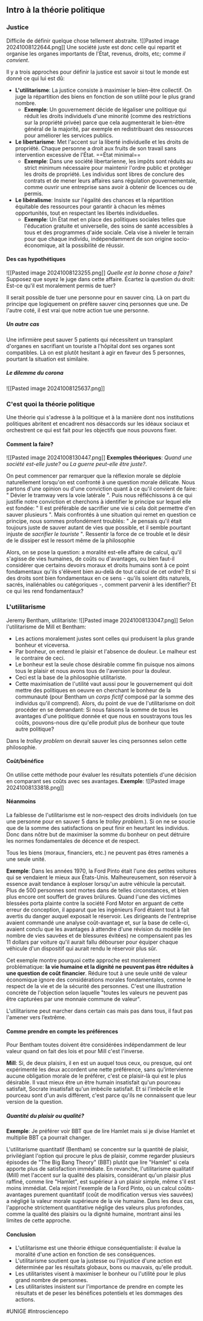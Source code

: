 ## Intro à la théorie politique
### Justice
Difficile de définir quelque chose tellement abstraite.
![[Pasted image 20241008122644.png]]
Une société juste est donc celle qui repartit et organise les organes importants de l'État, revenus, droits, etc; comme *il convient*.

Il y a trois approches pour définir la justice est savoir si tout le monde est donné ce qui lui est dû:
- **L'utilitarisme**: La justice consiste à maximiser le bien-être collectif. On juge la répartition des biens en fonction de son utilité pour le plus grand nombre.
	- **Exemple**: Un gouvernement décide de légaliser une politique qui réduit les droits individuels d'une minorité (comme des restrictions sur la propriété privée) parce que cela augmenterait le bien-être général de la majorité, par exemple en redistribuant des ressources pour améliorer les services publics.
- **Le libertarisme**: Met l'accent sur la liberté individuelle et les droits de propriété. Chaque personne a droit aux fruits de son travail sans intervention excessive de l'État. ==État minimal==
	- **Exemple**: Dans une société libertarienne, les impôts sont réduits au strict minimum nécessaire pour maintenir l'ordre public et protéger les droits de propriété. Les individus sont libres de conclure des contrats et de mener leurs affaires sans régulation gouvernementale, comme ouvrir une entreprise sans avoir à obtenir de licences ou de permis.
- **Le libéralisme**: Insiste sur l'égalité des chances et la répartition équitable des ressources pour garantir à chacun les mêmes opportunités, tout en respectant les libertés individuelles.
	- **Exemple**: Un État met en place des politiques sociales telles que l'éducation gratuite et universelle, des soins de santé accessibles à tous et des programmes d'aide sociale. Cela vise à niveler le terrain pour que chaque individu, indépendamment de son origine socio-économique, ait la possibilité de réussir.
#### Des cas hypothétiques
![[Pasted image 20241008123255.png]]
*Quelle est la bonne chose a faire?*
Supposez que soyez le juge dans cette affaire. Écartez la question du droit: Est-ce qu'il est moralement permis de tuer?

Il serait possible de tuer une personne pour en sauver cinq. Là on part du principe que logiquement on préfère sauver cinq personnes que une. De l'autre coté, il est vrai que notre action tue une personne.
##### Un autre cas
Une infirmière peut sauver 5 patients qui nécessitent un transplant d'organes en sacrifiant un touriste a l'hôpital dont ses organes sont compatibles. Là on est plutôt hesitant à agir en faveur des 5 personnes, pourtant la situation est similaire.
##### Le dilemme du corona
![[Pasted image 20241008125637.png]]
### C'est quoi la théorie politique
Une théorie qui s'adresse à la politique et à la manière dont nos institutions politiques abritent et encadrent nos désaccords sur les idéaux sociaux et orchestrent ce qui est fait pour les objectifs que nous pouvons fixer.
#### Comment la faire?
![[Pasted image 20241008130447.png]]
**Exemples théoriques**: *Quand une société est-elle juste?* ou *La guerre peut-elle être juste?*.

On peut commencer par remarquer que la réflexion morale se déploie naturellement lorsqu'on est confronté à une question morale délicate. Nous partons d'une opinion ou d'une conviction quant à ce qu'il convient de faire: " Dévier le tramway vers la voie latérale ". Puis nous réfléchissons à ce qui justifie notre conviction et cherchons à identifier le principe sur lequel elle est fondée: " Il est préférable de sacrifier une vie si cela doit permettre d'en sauver plusieurs ". Mais confrontés à une situation qui remet en question ce principe, nous sommes profondément troublés: " Je pensais qu'il était toujours juste de sauver autant de vies que possible, et il semble pourtant injuste de *sacrifier le touriste* ". Ressentir la force de ce trouble et le désir de le dissiper est le ressort même de la philosophie

Alors, on se pose la question: a moralité est-elle affaire de calcul, qu'il s'agisse de vies humaines, de coûts ou d'avantages, ou bien faut-il considérer que certains devoirs moraux et droits humains sont à ce point fondamentaux qu'ils s'élèvent bien au-delà de tout calcul de cet ordre? Et si des droits sont bien fondamentaux en ce sens - qu'ils soient dits naturels, sacrés, inaliénables ou catégoriques -, comment parvenir à les identifier? Et ce qui les rend fondamentaux?
### L'utilitarisme
Jeremy Bentham, utilitariste: ![[Pasted image 20241008133047.png]]
Selon l'utilitarisme de Mill et Bentham:
- Les actions moralement justes sont celles qui produisent la plus grande bonheur et viceversa.
- Par bonheur, on entend le plaisir et l'absence de douleur. Le malheur est le contraire de ceci.
- Le bonheur est la seule chose désirable comme fin puisque nos aimons tous le plaisir et nous avons tous de l'aversion pour la douleur.
- Ceci est la base de la philosophie utilitariste.
- Cette maximisation de l'utilité vaut aussi pour le gouvernement qui doit mettre des politiques en oeuvre en cherchant le bonheur de la communauté (pour Bentham un *corps fictif* composé par la somme des individus qu'il comprend).
Alors, du point de vue de l'utilitarisme on doit procéder en se demandant: Si nous faisons la somme de tous les avantages d'une politique donnée et que nous en soustrayons tous les coûts, pouvons-nous dire qu'elle produit plus de bonheur que toute autre politique?

Dans le *trolley problem* on devrait sauver les cinq personnes selon cette philosophie.
#### Coût/bénéfice
On utilise cette méthode pour évaluer les résultats potentiels d'une décision en comparant ses coûts avec ses avantages.
**Exemple**: ![[Pasted image 20241008133818.png]]
#### Néanmoins
La faiblesse de l'utilitarisme est le non-respect des droits individuels (on tue une personne pour en sauver 5 dans le *trolley problem*.). Si on ne se soucie que de la somme des satisfactions on peut finir en heurtant les individus. Donc dans nôtre but de maximiser la somme du bonheur on peut détruire les normes fondamentales de décence et de respect.

Tous les biens (moraux, financiers, etc.) ne peuvent pas êtres ramenés a une seule unité. 

**Exemple**:
Dans les années 1970, la Ford Pinto était l'une des petites voitures qui se vendaient le mieux aux États-Unis. Malheureusement, son réservoir à essence avait tendance à exploser lorsqu'un autre véhicule la percutait. Plus de 500 personnes sont mortes dans de telles circonstances, et bien plus encore ont souffert de graves brûlures. Quand l'une des victimes blessées porta plainte contre la société Ford Motor en arguant de cette erreur de conception, il apparut que les ingénieurs Ford étaient tout à fait avertis du danger auquel exposait le réservoir. Les dirigeants de l'entreprise avaient commandé une analyse coût-avantage et, sur la base de celle-ci, avaient conclu que les avantages à attendre d'une révision du modèle (en nombre de vies sauvées et de blessures évitées) ne compensaient pas les 11 dollars par voiture qu'il aurait fallu débourser pour équiper chaque véhicule d'un dispositif qui aurait rendu le réservoir plus sûr.

Cet exemple montre pourquoi cette approche est moralement problématique: **la vie humaine et la dignité ne peuvent pas être réduites à une question de coût financier**. Réduire tout à une seule unité de valeur économique ignore des considérations morales fondamentales, comme le respect de la vie et de la sécurité des personnes. C'est une illustration concrète de l'objection selon laquelle "toutes les valeurs ne peuvent pas être capturées par une monnaie commune de valeur".

L'utilitarisme peut marcher dans certain cas mais pas dans tous, il faut pas l'amener vers l’extrême.
#### Comme prendre en compte les préférences
Pour Bentham toutes doivent être considérées indépendamment de leur valeur quand on fait des lois et pour Mill c'est l'inverse.

**Mill**: Si, de deux plaisirs, il en est un auquel tous ceux, ou presque, qui ont expérimenté les deux accordent une nette préférence, sans qu'intervienne aucune obligation morale de le préférer, c'est ce plaisir-là qui est le plus désirable. Il vaut mieux être un être humain insatisfait qu'un pourceau satisfait, Socrate insatisfait qu'un imbécile satisfait. Et si l'imbécile et le pourceau sont d'un avis différent, c'est parce qu'ils ne connaissent que leur version de la question.
##### Quantité du plaisir ou qualité?
**Exemple**: Je préférer voir BBT que de lire Hamlet mais si je divise Hamlet et multiplie BBT ça pourrait changer.

L'utilitarisme quantitatif (Bentham) se concentre sur la quantité de plaisir, privilégiant l'option qui procure le plus de plaisir, comme regarder plusieurs épisodes de "The Big Bang Theory" (BBT) plutôt que lire "Hamlet" si cela apporte plus de satisfaction immédiate. En revanche, l'utilitarisme qualitatif (Mill) met l'accent sur la qualité des plaisirs, considérant qu'un plaisir plus raffiné, comme lire "Hamlet", est supérieur à un plaisir simple, même s'il est moins immédiat. Cela rejoint l'exemple de la Ford Pinto, où un calcul coûts-avantages purement quantitatif (coût de modification versus vies sauvées) a négligé la valeur morale supérieure de la vie humaine. Dans les deux cas, l'approche strictement quantitative néglige des valeurs plus profondes, comme la qualité des plaisirs ou la dignité humaine, montrant ainsi les limites de cette approche.
#### Conclusion
- L'utilitarisme est une théorie éthique conséquentialiste: il évalue la moralité d'une action en fonction de ses conséquences.
- L'utilitarisme soutient que la justesse ou l'injustice d'une action est déterminée par les résultats globaux, bons ou mauvais, qu'elle produit.
- Les utilitaristes visent à maximiser le bonheur ou l'utilité pour le plus grand nombre de personnes.
- Les utilitaristes insistent sur l'importance de prendre en compte les résultats et de peser les bénéfices potentiels et les dommages des actions.

#UNIGE #Introsciencepo 